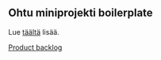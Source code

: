 ## Ohtu miniprojekti boilerplate

Lue [täältä](https://ohjelmistotuotanto-hy.github.io/flask/) lisää.

[Product backlog](https://docs.google.com/spreadsheets/d/192OH0Gq0Nh96UT-f3r_uvsDfvzk0OrMsJ6RSW5z-ffw/edit?gid=0#gid=0)

